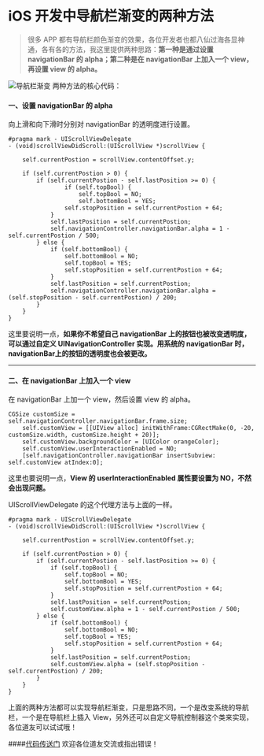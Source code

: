 # iOS 开发中导航栏渐变的两种方法

> 很多 APP 都有导航栏颜色渐变的效果，各位开发者也都八仙过海各显神通，各有各的方法，我这里提供两种思路：**第一种是通过设置 navigationBar 的 alpha；第二种是在 navigationBar 上加入一个 view，再设置 view 的 alpha。**



![导航栏渐变](http://upload-images.jianshu.io/upload_images/2665449-d8f9e18b30189a3b.gif?imageMogr2/auto-orient/strip)
两种方法的核心代码：

#### 一、设置 navigationBar 的 alpha
向上滑和向下滑时分别对 navigationBar 的透明度进行设置。

```
#pragma mark - UIScrollViewDelegate
- (void)scrollViewDidScroll:(UIScrollView *)scrollView {
    
    self.currentPostion = scrollView.contentOffset.y;
    
    if (self.currentPostion > 0) {
        if (self.currentPostion - self.lastPosition >= 0) {
                if (self.topBool) {
                    self.topBool = NO;
                    self.bottomBool = YES;
                self.stopPosition = self.currentPostion + 64;
            }
            self.lastPosition = self.currentPostion;
            self.navigationController.navigationBar.alpha = 1 - self.currentPostion / 500;
        } else {
            if (self.bottomBool) {
                self.bottomBool = NO;
                self.topBool = YES;
                self.stopPosition = self.currentPostion + 64;
            }
            self.lastPosition = self.currentPostion;
            self.navigationController.navigationBar.alpha = (self.stopPosition - self.currentPostion) / 200;
        }
    }
}
```
这里要说明一点，**如果你不希望自己 navigationBar 上的按钮也被改变透明度，可以通过自定义 UINavigationController 实现。用系统的 navigationBar 时，navigationBar上的按钮的透明度也会被更改。**

---
#### 二、在 navigationBar 上加入一个 view
在 navigationBar 上加一个 view，然后设置 view 的 alpha。

```
CGSize customSize = self.navigationController.navigationBar.frame.size;
    self.customView = [[UIView alloc] initWithFrame:CGRectMake(0, -20, customSize.width, customSize.height + 20)];
    self.customView.backgroundColor = [UIColor orangeColor];
    self.customView.userInteractionEnabled = NO;
    [self.navigationController.navigationBar insertSubview: self.customView atIndex:0];
```
这里也要说明一点，**View 的 userInteractionEnabled 属性要设置为 NO，不然会出现问题。**


UIScrollViewDelegate 的这个代理方法与上面的一样。

```
#pragma mark - UIScrollViewDelegate
- (void)scrollViewDidScroll:(UIScrollView *)scrollView {
    
    self.currentPostion = scrollView.contentOffset.y;
    
    if (self.currentPostion > 0) {
        if (self.currentPostion - self.lastPosition >= 0) {
            if (self.topBool) {
                self.topBool = NO;
                self.bottomBool = YES;
                self.stopPosition = self.currentPostion + 64;
            }
            self.lastPosition = self.currentPostion;
            self.customView.alpha = 1 - self.currentPostion / 500;
        } else {
            if (self.bottomBool) {
                self.bottomBool = NO;
                self.topBool = YES;
                self.stopPosition = self.currentPostion + 64;
            }
            self.lastPosition = self.currentPostion;
            self.customView.alpha = (self.stopPosition - self.currentPostion) / 200;
        }
    }
}
```

上面的两种方法都可以实现导航栏渐变，只是思路不同，一个是改变系统的导航栏，一个是在导航栏上插入 View，另外还可以自定义导航控制器这个类来实现，各位道友可以试试哦！

####[代码传送门](https://github.com/liuzhongning/NNJaneBook) 欢迎各位道友交流或指出错误！
